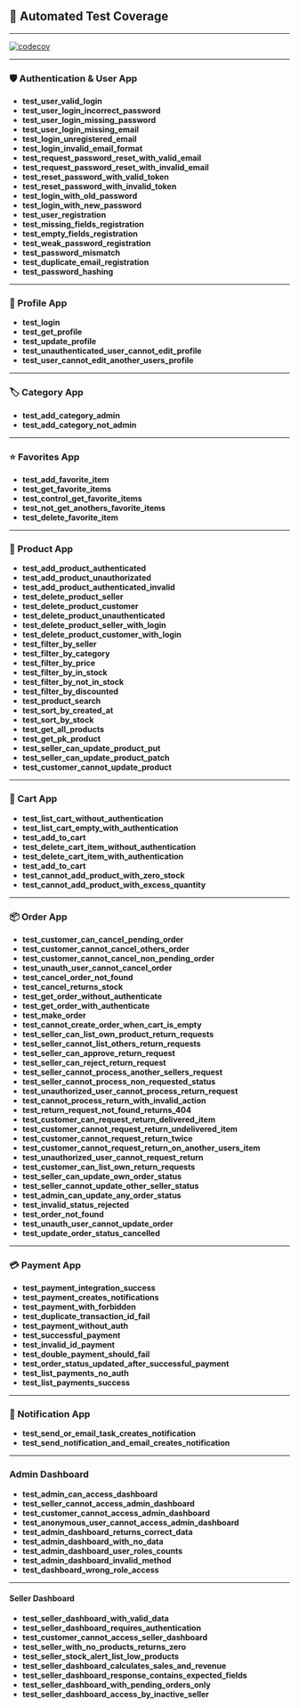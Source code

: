 ## 🧪 Automated Test Coverage

---

[![codecov](https://codecov.io/github/emirhantavus/ecommerce-django-rest-api/graph/badge.svg?token=XJ570NJD0O)](https://app.codecov.io/github/emirhantavus/ecommerce-django-rest-api/tree/main)

---

### 🛡 Authentication & User App

- **test_user_valid_login**
- **test_user_login_incorrect_password**
- **test_user_login_missing_password**
- **test_user_login_missing_email**
- **test_login_unregistered_email**
- **test_login_invalid_email_format**
- **test_request_password_reset_with_valid_email**
- **test_request_password_reset_with_invalid_email**
- **test_reset_password_with_valid_token**
- **test_reset_password_with_invalid_token**
- **test_login_with_old_password**
- **test_login_with_new_password**
- **test_user_registration**
- **test_missing_fields_registration**
- **test_empty_fields_registration**
- **test_weak_password_registration**
- **test_password_mismatch**
- **test_duplicate_email_registration**
- **test_password_hashing**

---

### 👤 Profile App

- **test_login**
- **test_get_profile**
- **test_update_profile**
- **test_unauthenticated_user_cannot_edit_profile**
- **test_user_cannot_edit_another_users_profile**

---

### 🏷️ Category App

- **test_add_category_admin**
- **test_add_category_not_admin**

---

### ⭐ Favorites App

- **test_add_favorite_item**
- **test_get_favorite_items**
- **test_control_get_favorite_items**
- **test_not_get_anothers_favorite_items**
- **test_delete_favorite_item**

---

### 🛒 Product App

- **test_add_product_authenticated**
- **test_add_product_unauthorizated**
- **test_add_product_authenticated_invalid**
- **test_delete_product_seller**
- **test_delete_product_customer**
- **test_delete_product_unauthenticated**
- **test_delete_product_seller_with_login**
- **test_delete_product_customer_with_login**
- **test_filter_by_seller**
- **test_filter_by_category**
- **test_filter_by_price**
- **test_filter_by_in_stock**
- **test_filter_by_not_in_stock**
- **test_filter_by_discounted**
- **test_product_search**
- **test_sort_by_created_at**
- **test_sort_by_stock**
- **test_get_all_products**
- **test_get_pk_product**
- **test_seller_can_update_product_put**
- **test_seller_can_update_product_patch**
- **test_customer_cannot_update_product**

---

### 🛒 Cart App

- **test_list_cart_without_authentication**
- **test_list_cart_empty_with_authentication**
- **test_add_to_cart**
- **test_delete_cart_item_without_authentication**
- **test_delete_cart_item_with_authentication**
- **test_add_to_cart**
- **test_cannot_add_product_with_zero_stock**
- **test_cannot_add_product_with_excess_quantity**

---

### 📦 Order App

- **test_customer_can_cancel_pending_order**
- **test_customer_cannot_cancel_others_order**
- **test_customer_cannot_cancel_non_pending_order**
- **test_unauth_user_cannot_cancel_order**
- **test_cancel_order_not_found**
- **test_cancel_returns_stock**
- **test_get_order_without_authenticate**
- **test_get_order_with_authenticate**
- **test_make_order**
- **test_cannot_create_order_when_cart_is_empty**
- **test_seller_can_list_own_product_return_requests**
- **test_seller_cannot_list_others_return_requests**
- **test_seller_can_approve_return_request**
- **test_seller_can_reject_return_request**
- **test_seller_cannot_process_another_sellers_request**
- **test_seller_cannot_process_non_requested_status**
- **test_unauthorized_user_cannot_process_return_request**
- **test_cannot_process_return_with_invalid_action**
- **test_return_request_not_found_returns_404**
- **test_customer_can_request_return_delivered_item**
- **test_customer_cannot_request_return_undelivered_item**
- **test_customer_cannot_request_return_twice**
- **test_customer_cannot_request_return_on_another_users_item**
- **test_unauthorized_user_cannot_request_return**
- **test_customer_can_list_own_return_requests**
- **test_seller_can_update_own_order_status**
- **test_seller_cannot_update_other_seller_status**
- **test_admin_can_update_any_order_status**
- **test_invalid_status_rejected**
- **test_order_not_found**
- **test_unauth_user_cannot_update_order**
- **test_update_order_status_cancelled**

---

### 💳 Payment App

- **test_payment_integration_success**
- **test_payment_creates_notifications**
- **test_payment_with_forbidden**
- **test_duplicate_transaction_id_fail**
- **test_payment_without_auth**
- **test_successful_payment**
- **test_invalid_id_payment**
- **test_double_payment_should_fail**
- **test_order_status_updated_after_successful_payment**
- **test_list_payments_no_auth**
- **test_list_payments_success**

---

### 🔔 Notification App

- **test_send_or_email_task_creates_notification**
- **test_send_notification_and_email_creates_notification**

---

### Admin Dashboard

- **test_admin_can_access_dashboard**
- **test_seller_cannot_access_admin_dashboard**
- **test_customer_cannot_access_admin_dashboard**
- **test_anonymous_user_cannot_access_admin_dashboard**
- **test_admin_dashboard_returns_correct_data**
- **test_admin_dashboard_with_no_data**
- **test_admin_dashboard_user_roles_counts**
- **test_admin_dashboard_invalid_method**
- **test_dashboard_wrong_role_access**

---

#### Seller Dashboard

- **test_seller_dashboard_with_valid_data**
- **test_seller_dashboard_requires_authentication**
- **test_customer_cannot_access_seller_dashboard**
- **test_seller_with_no_products_returns_zero**
- **test_seller_stock_alert_list_low_products**
- **test_seller_dashboard_calculates_sales_and_revenue**
- **test_seller_dashboard_response_contains_expected_fields**
- **test_seller_dashboard_with_pending_orders_only**
- **test_seller_dashboard_access_by_inactive_seller**